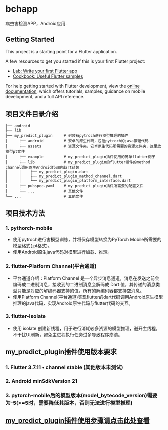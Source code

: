 # bchapp

病虫害检测APP，Android应用.

## Getting Started

This project is a starting point for a Flutter application.

A few resources to get you started if this is your first Flutter project:

- [Lab: Write your first Flutter app](https://docs.flutter.dev/get-started/codelab)
- [Cookbook: Useful Flutter samples](https://docs.flutter.dev/cookbook)

For help getting started with Flutter development, view the
[online documentation](https://docs.flutter.dev/), which offers tutorials,
samples, guidance on mobile development, and a full API reference.

## 项目文件目录介绍
```
├── android 
├── lib
├── my_predict_plugin     # 封装有pytroch进行模型推理的插件
│     ├── android         # 安卓的原生代码，包括pytroch的java推理代码
│     ├── assets          # 资源文件夹，安卓原生代码所需要的资源文件夹，这里放模型pt文件
│     ├── example         # my_predict_plugin插件使用的简单flutter例子
│     ├── lib             # my_predict_plugin的flutter插件的method channel调用原生Android代码的dart封装
│     │    ├── my_predict_plugin.dart
│     │    ├── my_predict_plugin_method_channel.dart
│     │    └── my_predict_plugin_platform_interface.dart   
│     ├── pubspec.yaml    # my_predict_plugin插件所需要的配置文件
│     └── ...             # 其他文件  
└── ...                   # 其他文件    
```

## 项目技术方法
### 1. pythorch-mobile
- 使用pytroch进行害模型训练，并将保存模型转换为PyTorch Mobile所需要的模型格式(.pt格式)。
- 使用Android原生java代码对模型进行加载、推理。

### 2. flutter-Platform Channel(平台通道)
- 平台通道介绍：Platform Channel 是一个异步消息通道，消息在发送之前会编码成二进制消息，接收到的二进制消息会解码成 Dart 值，其传递的消息类型只能是对应的解编码器支持的值，所有的解编码器都支持空消息。
- 使用Platform Channel(平台通道)实现flutter的dart代码调用Android原生模型推理的java代码，实现Android原生代码与flutter代码的交互。

### 3. flutter-Isolate
- 使用 isolate 创建新线程，用于进行消耗较多资源的模型推理，避开主线程，不干扰UI刷新，避免主进程执行任务过多导致程序崩溃。

## my_predict_plugin插件使用版本要求
### 1. Flutter 3.7.11 • channel stable (其他版本未测试)
### 2. Android minSdkVersion 21
### 3. pytorch-mobile后的模型版本(model_bytecode_version)需要为-5(>=5时，需要降低其版本，否则无法进行模型推理)


## [my_predict_plugin插件使用步骤请点击此处查看](./my_predict_plugin/README.md)






